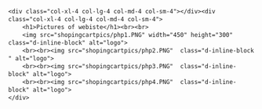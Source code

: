 
    <div class="col-xl-4 col-lg-4 col-md-4 col-sm-4"></div><div class="col-xl-4 col-lg-4 col-md-4 col-sm-4">
        <h1>Pictures of webiste</h1><br><br>
        <img src="shopingcartpics/php1.PNG" width="450" height="300" class="d-inline-block" alt="logo">
        <br><br><img src="shopingcartpics/php2.PNG"  class="d-inline-block " alt="logo">
        <br><br><img src="shopingcartpics/php3.PNG"  class="d-inline-block" alt="logo">        
        <br><br><img src="shopingcartpics/php4.PNG"  class="d-inline-block" alt="logo">
    </div>
